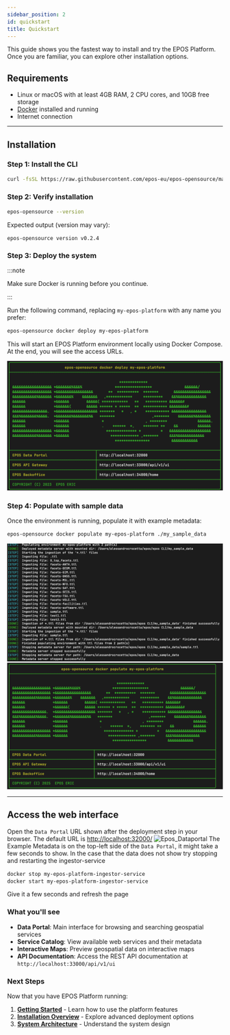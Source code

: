 ```yaml
---
sidebar_position: 2
id: quickstart
title: Quickstart
---
```


This guide shows you the fastest way to install and try the EPOS Platform. Once you are familiar, you can explore other installation options.

## Requirements

- Linux or macOS with at least 4GB RAM, 2 CPU cores, and 10GB free storage
- [Docker](https://docs.docker.com/get-started/get-docker/) installed and running
- Internet connection

---

## Installation

### Step 1: Install the CLI

```bash
curl -fsSL https://raw.githubusercontent.com/epos-eu/epos-opensource/main/install.sh | bash
```

### Step 2: Verify installation

```bash
epos-opensource --version
```

Expected output (version may vary):

```text
epos-opensource version v0.2.4
```

### Step 3: Deploy the system

:::note

Make sure Docker is running before you continue.

:::

Run the following command, replacing `my-epos-platform` with any name you prefer:

```bash
epos-opensource docker deploy my-epos-platform
```

This will start an EPOS Platform environment locally using Docker Compose. At the end, you will see the access URLs.


![Epos_Deploy](../../static/img/epos_deploy.png) 

### Step 4: Populate with sample data

Once the environment is running, populate it with example metadata:

```bash
epos-opensource docker populate my-epos-platform ./my_sample_data   
```

![Epos_ingestion](../../static/img/docker_populate_ingestion.png)
![Epos_ingestion](../../static/img/docker_populate.png)

---

## Access the web interface

Open the `Data Portal` URL shown after the deployment step in your browser. The default URL is [http://localhost:32000/](http://localhost:32000/)
![Epos_Dataportal](../../static/img/dataportal_after_populate.png)
The Example Metadata is on the top-left side of the `Data Portal`, it might take a few seconds to show.
In the case that the data does not show try stopping and restarting the ingestor-service

```bash
docker stop my-epos-platform-ingestor-service
docker start my-epos-platform-ingestor-service
```
Give it a few seconds and refresh the page

### What you'll see

- **Data Portal**: Main interface for browsing and searching geospatial services
- **Service Catalog**: View available web services and their metadata
- **Interactive Maps**: Preview geospatial data on interactive maps
- **API Documentation**: Access the REST API documentation at `http://localhost:33000/api/v1/ui ` 

### Next Steps

Now that you have EPOS Platform running:

1. **[Getting Started](./user-guide.md)** - Learn how to use the platform features
2. **[Installation Overview](./installation/installation.md)** - Explore advanced deployment options
3. **[System Architecture](architecture.md)** - Understand the system design
